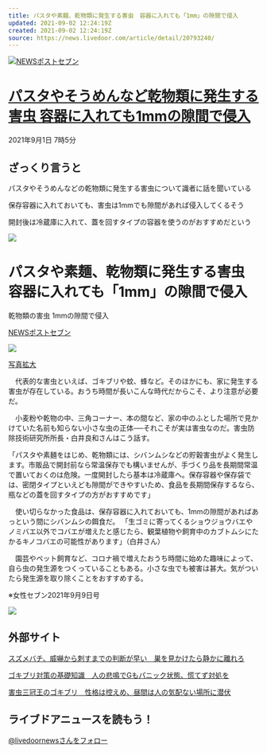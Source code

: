 ```yaml
---
title: パスタや素麺、乾物類に発生する害虫　容器に入れても「1mm」の隙間で侵入
updated: 2021-09-02 12:24:19Z
created: 2021-09-02 12:24:19Z
source: https://news.livedoor.com/article/detail/20793240/
---
```


[![](https://image.news.livedoor.com/newsimage/stf/1/9/19d45_759_dfd3705d_d7646f1d-cs.jpg?v=20210901105232)NEWSポストセブン](https://news.livedoor.com/article/image_detail/20793240/?img_id=30456926)

# [パスタやそうめんなど乾物類に発生する害虫 容器に入れても1mmの隙間で侵入](https://news.livedoor.com/article/detail/20793240/)

2021年9月1日 7時5分

## ざっくり言うと

パスタやそうめんなどの乾物類に発生する害虫について識者に話を聞いている

保存容器に入れておいても、害虫は1mmでも隙間があれば侵入してくるそう

開封後は冷蔵庫に入れて、蓋を回すタイプの容器を使うのがおすすめだという

 ![](https://image.news.livedoor.com/newsimage/stf/1/9/19d45_759_dfd3705d_d7646f1d-cm.jpg?v=20210901105232)

# パスタや素麺、乾物類に発生する害虫　容器に入れても「1mm」の隙間で侵入

乾物類の害虫 1mmの隙間で侵入

[NEWSポストセブン](https://news.livedoor.com/category/vender/postseven/)

 [![](https://image.news.livedoor.com/newsimage/stf/1/9/19d45_759_dfd3705d_d7646f1d-m.jpg)](https://news.livedoor.com/article/image_detail/20793240/?img_id=30456926)

[写真拡大](https://news.livedoor.com/article/image_detail/20793240/?img_id=30456926)

　代表的な害虫といえば、ゴキブリや蚊、蜂など。そのほかにも、家に発生する害虫が存在している。おうち時間が長いこんな時代だからこそ、より注意が必要だ。

　小麦粉や乾物の中、三角コーナー、本の間など、家の中のふとした場所で見かけていた名前も知らない小さな虫の正体──それこそが実は害虫なのだ。害虫防除技術研究所所長・白井良和さんはこう話す。

「パスタや素麺をはじめ、乾物類には、シバンムシなどの貯穀害虫がよく発生します。市販品で開封前なら常温保存でも構いませんが、手づくり品を長期間常温で置いておくのは危険。一度開封したら基本は冷蔵庫へ。保存容器や保存袋では、密閉タイプといえども隙間ができやすいため、食品を長期間保存するなら、瓶などの蓋を回すタイプの方がおすすめです」

　使い切らなかった食品は、保存容器に入れておいても、1mmの隙間があればあっという間にシバンムシの餌食だ。
「生ゴミに寄ってくるショウジョウバエやノミバエ以外でコバエが増えたと感じたら、観葉植物や飼育中のカブトムシにたかるキノコバエの可能性があります」（白井さん）

　園芸やペット飼育など、コロナ禍で増えたおうち時間に始めた趣味によって、自ら虫の発生源をつくっていることもある。小さな虫でも被害は甚大。気がついたら発生源を取り除くことをおすすめする。

※女性セブン2021年9月9日号

 [![](https://image.news.livedoor.com/newsimage/stf/vender/postseven.png)](http://www.news-postseven.com/)

## 外部サイト

[スズメバチ、威嚇から刺すまでの判断が早い　巣を見かけたら静かに離れろ](https://www.news-postseven.com/archives/20210831_1687684.html)

[ゴキブリ対策の基礎知識　人の悲鳴でGもパニック状態、慌てず対処を](https://www.news-postseven.com/archives/20210830_1686867.html)

[害虫三冠王のゴキブリ　性格は控えめ、昼間は人の気配ない場所に潜伏](https://www.news-postseven.com/archives/20210829_1687237.html)

## ライブドアニュースを読もう！

 [@livedoornewsさんをフォロー](https://twitter.com/livedoornews)